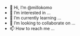 - 👋 Hi, I’m @millokomo
- 👀 I’m interested in ...
- 🌱 I’m currently learning ...
- 💞️ I’m looking to collaborate on ...
- 📫 How to reach me ...

<!---
millokomo/millokomo is a ✨ special ✨ repository because its `README.md` (this file) appears on your GitHub profile.
You can click the Preview link to take a look at your changes.
--->
